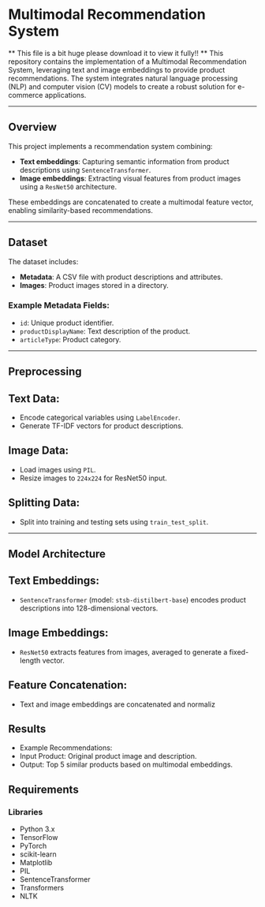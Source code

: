 # Multimodal Recommendation System
** This file is a bit huge please download it to view it fully!! **
This repository contains the implementation of a Multimodal Recommendation System, leveraging text and image embeddings to provide product recommendations. The system integrates natural language processing (NLP) and computer vision (CV) models to create a robust solution for e-commerce applications.

---
## Overview
This project implements a recommendation system combining:

- **Text embeddings**: Capturing semantic information from product descriptions using `SentenceTransformer`.
- **Image embeddings**: Extracting visual features from product images using a `ResNet50` architecture.

These embeddings are concatenated to create a multimodal feature vector, enabling similarity-based recommendations.

---

## Dataset
The dataset includes:

- **Metadata**: A CSV file with product descriptions and attributes.
- **Images**: Product images stored in a directory.

### Example Metadata Fields:
- `id`: Unique product identifier.
- `productDisplayName`: Text description of the product.
- `articleType`: Product category.

---

## Preprocessing

## Text Data:
- Encode categorical variables using `LabelEncoder`.
- Generate TF-IDF vectors for product descriptions.

## Image Data:
- Load images using `PIL`.
- Resize images to `224x224` for ResNet50 input.

## Splitting Data:
- Split into training and testing sets using `train_test_split`.

---

## Model Architecture

## Text Embeddings:
- `SentenceTransformer` (model: `stsb-distilbert-base`) encodes product descriptions into 128-dimensional vectors.

## Image Embeddings:
- `ResNet50` extracts features from images, averaged to generate a fixed-length vector.

## Feature Concatenation:
- Text and image embeddings are concatenated and normaliz

## Results
 - Example Recommendations:
 - Input Product: Original product image and description.
 - Output: Top 5 similar products based on multimodal embeddings.
## Requirements

### Libraries
- Python 3.x
- TensorFlow
- PyTorch
- scikit-learn
- Matplotlib
- PIL
- SentenceTransformer
- Transformers
- NLTK



